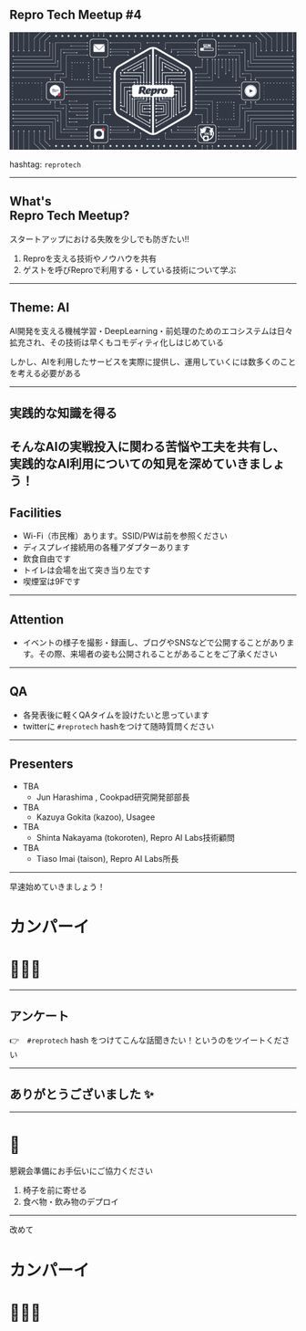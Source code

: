 ## Repro Tech Meetup #4

![](/meetups/4/images/banner.png)

hashtag: `reprotech`

---

## What's<br>Repro Tech Meetup?

スタートアップにおける失敗を少しでも防ぎたい!!

1. Reproを支える技術やノウハウを共有
1. ゲストを呼びReproで利用する・している技術について学ぶ

---

## Theme: AI

AI開発を支える機械学習・DeepLearning・前処理のためのエコシステムは日々拡充され、その技術は早くもコモディティ化しはじめている

しかし、AIを利用したサービスを実際に提供し、運用していくには数多くのことを考える必要がある

---

## 実践的な知識を得る

そんなAIの実戦投入に関わる苦悩や工夫を共有し、実践的なAI利用についての知見を深めていきましょう！ 
---

## Facilities

- Wi-Fi（市民権）あります。SSID/PWは前を参照ください
- ディスプレイ接続用の各種アダプターあります
- 飲食自由です
- トイレは会場を出て突き当り左です
- 喫煙室は9Fです

---

## Attention

- イベントの様子を撮影・録画し、ブログやSNSなどで公開することがあります。その際、来場者の姿も公開されることがあることをご了承ください

---

## QA

- 各発表後に軽くQAタイムを設けたいと思っています
- twitterに `#reprotech` hashをつけて随時質問ください

---

## Presenters

- TBA
  - Jun Harashima , Cookpad研究開発部部長
- TBA
  - Kazuya Gokita (kazoo), Usagee
- TBA
  - Shinta Nakayama (tokoroten), Repro AI Labs技術顧問
- TBA
  - Tiaso Imai (taison), Repro AI Labs所長

---

早速始めていきましょう！

# カンパーイ
# 🍻🍻🍻

---

## アンケート

👉　`#reprotech` hash をつけてこんな話聞きたい！というのをツイートください

---

## ありがとうございました ✨

---

# 🙏

懇親会準備にお手伝いにご協力ください

1. 椅子を前に寄せる
1. 食べ物・飲み物のデプロイ

---

改めて

# カンパーイ
# 🍻🍻🍻


